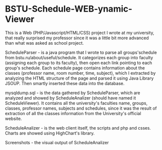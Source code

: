 # BSTU-Schedule-WEB-ynamic-Viewer
This is a Web (PHP/Javascript/HTML/CSS) project I wrote at my university, that really surprised my professor since it was a little bit more advanced than what was asked as school project.

ScheduleParser - is a java program that I wrote to parse all groups'schedule from bstu.ru/about/useful/schedule. It categorizes each group into faculty (assigning each group to its faculty), then open each link pointing to each group's schedule. Each schedule page contains information about the classes (professor name, room number, time, subject), which I extracted by analyzing the HTML structure of the page and parsed it using Java Library JSOUP. Then smartly inserted these data into the database.

mysqldump.sql - is the data gathered by ScheduleParser, which are analyzed and showed by ScheduleAnalizer (should have named it ScheduleViewer). It contains all the university's faculties name, groups, classes, professor names, subjects and schedules, since it was the result of extraction of all the classes information from the University's official website.

ScheduleAnalizer - is the web client itself, the scripts and php and csses. Charts are showed using HighChart's library.

Screenshots - the visual output of ScheduleAnalizer 
